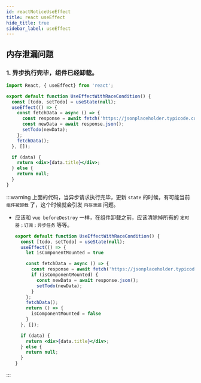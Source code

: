```yaml
---
id: reactNoticeUseEffect
title: react useEffect
hide_title: true
sidebar_label: useEffect
---
```


## 内存泄漏问题

### 1. 异步执行完毕，组件已经卸载。

```jsx
import React, { useEffect} from 'react';

export default function UseEffectWithRaceCondition() {
  const [todo, setTodo] = useState(null);
  useEffect(() => {
    const fetchData = async () => {
      const response = await fetch('https://jsonplaceholder.typicode.com/todos/1');
      const newData = await response.json();
      setTodo(newData);
    };
    fetchData();
  }, []);

  if (data) {
    return <div>{data.title}</div>;
  } else {
    return null;
  }
}
```

:::warning
上面的代码，当异步请求执行完毕，更新 `state` 的时候，有可能当前 `组件被卸载` 了，这个时候就会引发 `内存泄漏` 问题。

- 应该和 `vue beforeDestroy` 一样，在组件卸载之前，应该清除掉所有的 `定时器；订阅；异步任务` 等等。

  ```jsx {8,15}
  export default function UseEffectWithRaceCondition() {
    const [todo, setTodo] = useState(null);
    useEffect(() => {
      let isComponentMounted = true

      const fetchData = async () => {
        const response = await fetch('https://jsonplaceholder.typicode.com/todos/1');
        if (isComponentMounted) {
          const newData = await response.json();
          setTodo(newData);
        }
      };
      fetchData();
      return () => {
        isComponentMounted = false
      }
    }, []);

    if (data) {
      return <div>{data.title}</div>;
    } else {
      return null;
    }
  }
  ```

:::